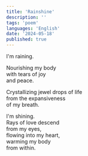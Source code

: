 ```yaml
---
title: 'Rainshine'
description: ''
tags: 'poem'
languages: 'English'
date: '2024-05-18'
published: true
---
```


<script>
  import Rain from '$lib/components/Rain.svelte'
</script>

<Rain>

  I'm raining.

  Nourishing my body  
  with tears of joy  
  and peace.  

  Crystallizing jewel drops of life  
  from the expansiveness  
  of my breath.

  I'm shining.  
  Rays of love descend  
  from my eyes,  
  flowing into my heart,  
  warming my body  
  from within.
</Rain>